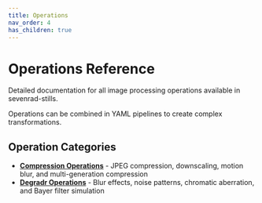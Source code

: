 ```yaml
---
title: Operations
nav_order: 4
has_children: true
---
```


# Operations Reference

Detailed documentation for all image processing operations available in sevenrad-stills.

Operations can be combined in YAML pipelines to create complex transformations.

## Operation Categories

- **[Compression Operations](compression)** - JPEG compression, downscaling, motion blur, and multi-generation compression
- **[Degradr Operations](degradr)** - Blur effects, noise patterns, chromatic aberration, and Bayer filter simulation
